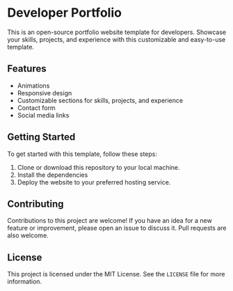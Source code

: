 # Developer Portfolio

This is an open-source portfolio website template for developers. Showcase your skills, projects, and experience with this customizable and easy-to-use template.

## Features

- Animations
- Responsive design
- Customizable sections for skills, projects, and experience
- Contact form
- Social media links

## Getting Started

To get started with this template, follow these steps:

1. Clone or download this repository to your local machine.
2. Install the dependencies
3. Deploy the website to your preferred hosting service.

## Contributing

Contributions to this project are welcome! If you have an idea for a new feature or improvement, please open an issue to discuss it. Pull requests are also welcome.

## License

This project is licensed under the MIT License. See the `LICENSE` file for more information.
